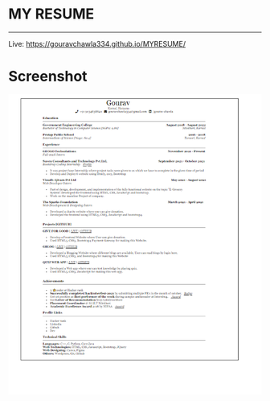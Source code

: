 # MY RESUME
---
Live: https://gouravchawla334.github.io/MYRESUME/

# Screenshot 
![image](https://github.com/gouravchawla334/MYRESUME/blob/main/ss.png)

